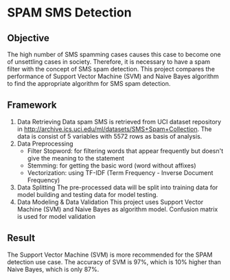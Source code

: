# SPAM SMS Detection
## Objective
The high number of SMS spamming cases causes this case to become one of unsettling cases in society. Therefore, it is necessary to have a spam filter with the concept of SMS spam detection. This project compares the performance of Support Vector Machine (SVM) and Naive Bayes algorithm to find the appropriate algorithm for SMS spam detection. 

## Framework
1. Data Retrieving
Data spam SMS is retrieved from UCI dataset repository in http://archive.ics.uci.edu/ml/datasets/SMS+Spam+Collection. The data is consist of 5 variables with 5572 rows as basis of analysis. 
2. Data Preprocessing
   - Filter Stopword: for filtering words that appear frequently but doesn't give the meaning to the statement
   - Stemming: for getting the basic word (word without affixes)
   - Vectorization: using TF-IDF (Term Frequency - Inverse Document Frequency)
3. Data Splitting
The pre-processed data will be split into training data for model building and testing data for model testing.
4. Data Modeling & Data Validation
This project uses Support Vector Machine (SVM) and Naive Bayes as algorithm model. Confusion matrix is used for model validation

## Result
The Support Vector Machine (SVM) is more recommended for the SPAM detection use case. The accuracy of SVM is 97%, which is 10% higher than Naive Bayes, which is only 87%.

